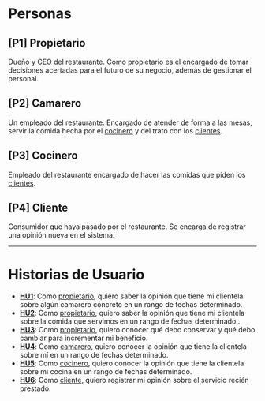 # Personas
## [P1] <a name="P1">Propietario</a>
Dueño y CEO del restaurante. Como propietario es el encargado de tomar decisiones acertadas para el futuro de su negocio, además de gestionar el personal. 

## [P2] <a name="P2">Camarero</a>
Un empleado del restaurante. Encargado de atender de forma a las mesas, servir la comida hecha por el [cocinero](#P3) y del trato con los [clientes](#P4).

## [P3] <a name="P3">Cocinero</a>
Empleado del restaurante encargado de hacer las comidas que piden los [clientes](#P4).

## [P4] <a name="P4">Cliente</a>
Consumidor que haya pasado por el restaurante. Se encarga de registrar una opinión nueva en el sistema.

---

# Historias de Usuario
* **[HU1](https://github.com/JAntonioVR/IV-2021-2022/issues/2)**: Como [propietario](#P1), quiero saber la opinión que tiene mi clientela sobre algún camarero concreto en un rango de fechas determinado.
* **[HU2](https://github.com/JAntonioVR/IV-2021-2022/issues/3)**: Como [propietario](#P1), quiero saber la opinión que tiene mi clientela sobre la comida que servimos en un rango de fechas determinado..
* **[HU3](https://github.com/JAntonioVR/IV-2021-2022/issues/4)**: Como [propietario](#P1), quiero conocer qué debo conservar y qué debo cambiar para incrementar mi beneficio.
* **[HU4](https://github.com/JAntonioVR/IV-2021-2022/issues/5)**: Como [camarero](#P2), quiero conocer la opinión que tiene la clientela sobre mí en un rango de fechas determinado.
* **[HU5](https://github.com/JAntonioVR/IV-2021-2022/issues/6)**: Como [cocinero](#P3), quiero conocer la opinión que tiene la clientela sobre mi cocina en un rango de fechas determinado.
* **[HU6](https://github.com/JAntonioVR/IV-2021-2022/issues/7)**: Como [cliente](#P4), quiero registrar mi opinión sobre el servicio recién prestado.
